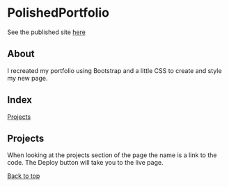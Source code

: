 # PolishedPortfolio

See the published site [here](https://chrisruizaz.github.io/PolishedPortfolio/)

## About

I recreated my portfolio using Bootstrap and a little CSS to create and style my new page.

## Index

[Projects](#Projects)

## Projects

When looking at the projects section of the page the name is a link to the code. The Deploy button will take you to the live page.

[Back to top](#)
